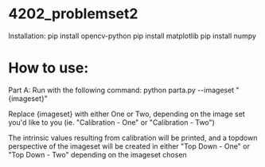 # 4202_problemset2
Installation:
pip install opencv-python
pip install matplotlib
pip install numpy

# How to use:
Part A:
Run with the following command:
python parta.py --imageset "{imageset}"

Replace {imageset} with either One or Two, depending on the image set you'd like to you (ie. "Calibration - One" or "Calibration - Two")

The intrinsic values resulting from calibration will be printed, and a topdown perspective of the imageset will be created in either "Top Down - One" or "Top Down - Two" depending on the imageset chosen